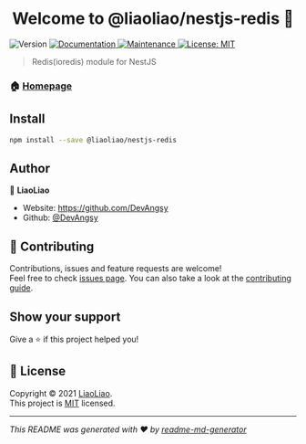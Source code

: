 <h1 align="center">Welcome to @liaoliao/nestjs-redis 👋</h1>
<p>
  <img alt="Version" src="https://img.shields.io/badge/version-0.1.0-blue" />
  <a href="https://github.com/DevAngsy/nestjs-redis#readme" target="_blank">
    <img alt="Documentation" src="https://img.shields.io/badge/documentation-yes-brightgreen" />
  </a>
  <a href="https://github.com/DevAngsy/nestjs-redis/graphs/commit-activity" target="_blank">
    <img alt="Maintenance" src="https://img.shields.io/badge/Maintained%3F-yes-green" />
  </a>
  <a href="https://github.com/DevAngsy/nestjs-redis/blob/main/LICENSE" target="_blank">
    <img alt="License: MIT" src="https://img.shields.io/github/license/DevAngsy/nestjs-redis" />
  </a>
</p>

> Redis(ioredis) module for NestJS

### 🏠 [Homepage](https://github.com/DevAngsy/nestjs-redis#readme)

## Install

```sh
npm install --save @liaoliao/nestjs-redis
```

## Author

👤 **LiaoLiao**

-   Website: https://github.com/DevAngsy
-   Github: [@DevAngsy](https://github.com/DevAngsy)

## 🤝 Contributing

Contributions, issues and feature requests are welcome!<br />Feel free to check [issues page](https://github.com/DevAngsy/nestjs-redis/issues). You can also take a look at the [contributing guide](https://github.com/DevAngsy/nestjs-redis#readme).

## Show your support

Give a ⭐️ if this project helped you!

## 📝 License

Copyright © 2021 [LiaoLiao](https://github.com/DevAngsy).<br />
This project is [MIT](https://github.com/DevAngsy/nestjs-redis/blob/main/LICENSE) licensed.

---

_This README was generated with ❤️ by [readme-md-generator](https://github.com/kefranabg/readme-md-generator)_
